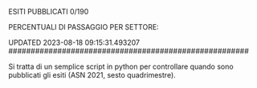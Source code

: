 ESITI PUBBLICATI 0/190 

PERCENTUALI DI PASSAGGIO PER SETTORE:

UPDATED 2023-08-18 09:15:31.493207
###################################################### 

Si tratta di un semplice script in python per controllare quando sono pubblicati gli esiti (ASN 2021, sesto quadrimestre).

